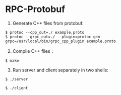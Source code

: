 # RPC-Protobuf

1. Generate C++ files from protobuf:
```Shell
$ protoc --cpp_out=./ example.proto
$ protoc --grpc_out=./ --plugin=protoc-gen-grpc=/usr/local/bin/grpc_cpp_plugin example.proto
```
2. Compile C++ files：
```Shell
$ make
```
3. Run server and client separately in two shells:
```Shell
$ ./server
```
```Shell
$ ./client
```
